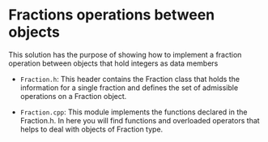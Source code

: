 # Fractions operations between objects

This solution has the purpose of showing how to implement a fraction operation between objects that hold integers as data members

* `Fraction.h`: This header contains the Fraction class that holds the information for a single fraction and defines the set of admissible operations on a Fraction object.<br>

* `Fraction.cpp`: This module implements the functions declared in the Fraction.h. In here you will find functions and overloaded operators that helps to deal with objects of Fraction type.